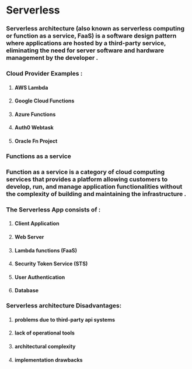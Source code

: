 # Serverless

### Serverless architecture (also known as serverless computing or function as a service, FaaS) is a software design pattern where applications are hosted by a third-party service, eliminating the need for server software and hardware management by the developer .

### Cloud Provider Examples :

1. #### AWS Lambda
2. #### Google Cloud Functions
3. #### Azure Functions
4. #### Auth0 Webtask
5. #### Oracle Fn Project

### Functions as a service

### Function as a service is a category of cloud computing services that provides a platform allowing customers to develop, run, and manage application functionalities without the complexity of building and maintaining the infrastructure .

### The Serverless App consists of :

1. #### Client Application
2. #### Web Server
3. #### Lambda functions (FaaS) 
4. #### Security Token Service (STS) 
5. #### User Authentication
6. #### Database

### Serverless architecture Disadvantages:

1. #### problems due to third-party api systems
2. #### lack of operational tools
3. #### architectural complexity
4. #### implementation drawbacks
